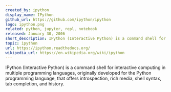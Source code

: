 ```yaml
---
created_by: ipython
display_name: IPython
github_url: https://github.com/ipython/ipython
logo: ipython.png
related: python, jupyter, repl, notebook
released: January 30, 2006
short_description: IPython (Interactive Python) is a command shell for interactive computing in multiple programming languages.
topic: ipython
url: https://ipython.readthedocs.org/
wikipedia_url: https://en.wikipedia.org/wiki/ipython
---
```


IPython (Interactive Python) is a command shell for interactive computing in multiple programming languages, originally developed for the Python programming language, that offers introspection, rich media, shell syntax, tab completion, and history.
